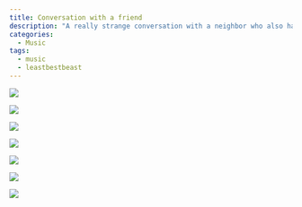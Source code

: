 ```yaml
---
title: Conversation with a friend
description: "A really strange conversation with a neighbor who also happens to be a new fan"
categories:
  - Music
tags:
  - music
  - leastbestbeast
---
```


![](/images/posts/2015-04-03/text01.jpg)

![](/images/posts/2015-04-03/text02.jpg)

![](/images/posts/2015-04-03/text03.jpg)

![](/images/posts/2015-04-03/text04.jpg)

![](/images/posts/2015-04-03/text05.jpg)

![](/images/posts/2015-04-03/text06.jpg)

![](/images/posts/2015-04-03/text07.jpg)
